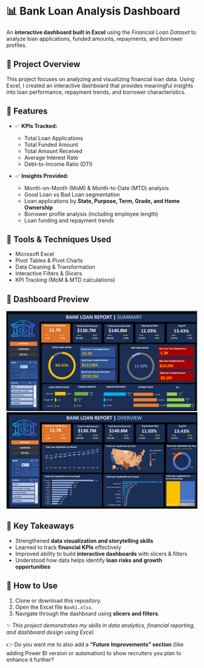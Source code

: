 # 📊 Bank Loan Analysis Dashboard

An **interactive dashboard built in Excel** using the *Financial Loan Dataset* to analyze loan applications, funded amounts, repayments, and borrower profiles.

## 🔹 Project Overview

This project focuses on analyzing and visualizing financial loan data. Using Excel, I created an interactive dashboard that provides meaningful insights into loan performance, repayment trends, and borrower characteristics.

## 🔹 Features

* ✅ **KPIs Tracked:**

  * Total Loan Applications
  * Total Funded Amount
  * Total Amount Received
  * Average Interest Rate
  * Debt-to-Income Ratio (DTI)

* ✅ **Insights Provided:**

  * Month-on-Month (MoM) & Month-to-Date (MTD) analysis
  * Good Loan vs Bad Loan segmentation
  * Loan applications by **State, Purpose, Term, Grade, and Home Ownership**
  * Borrower profile analysis (including employee length)
  * Loan funding and repayment trends

## 🔹 Tools & Techniques Used

* Microsoft Excel
* Pivot Tables & Pivot Charts
* Data Cleaning & Transformation
* Interactive Filters & Slicers
* KPI Tracking (MoM & MTD calculations)

## 🔹 Dashboard Preview

![Dashboard Screenshot](Dashboard1.png)
![Dashboard Screenshot](Dashboard2.png)

## 🔹 Key Takeaways

* Strengthened **data visualization and storytelling skills**
* Learned to track **financial KPIs** effectively
* Improved ability to build **interactive dashboards** with slicers & filters
* Understood how data helps identify **loan risks and growth opportunities**

## 🔹 How to Use

1. Clone or download this repository.
2. Open the Excel file `Book1.xlsx`.
3. Navigate through the dashboard using **slicers and filters**.


✨ *This project demonstrates my skills in data analytics, financial reporting, and dashboard design using Excel.*


👉 Do you want me to also add a **“Future Improvements” section** (like adding Power BI version or automation) to show recruiters you plan to enhance it further?

